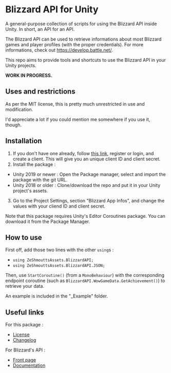 # Blizzard API for Unity

A general-purpose collection of scripts for using the Blizzard API inside Unity. In short, an API for an API.

The Blizzard API can be used to retrieve informations about most Blizzard games and player profiles (with the proper credentials). For more informations, check out https://develop.battle.net/.

This repo aims to provide tools and shortcuts to use the Blizzard API in your Unity projects.

**WORK IN PROGRESS.**

## Uses and restrictions

As per the MIT license, this is pretty much unrestricted in use and modification.

I'd appreciate a lot if you could mention me somewhere if you use it, though.

## Installation

1. If you don't have one already, follow [this link](https://develop.battle.net/access/), register or login, and create a client. This will give you an unique client ID and client secret.
2. Install the package :
 - Unity 2019 or newer : Open the Package manager, select  and import the package with the git URL.
 - Unity 2018 or older : Clone/download the repo and put it in your Unity project's assets.
3. Go to the Project Settings, section "Blizzard App Infos", and change the values with your cliend ID and client secret.

Note that this package requires Unity's Editor Coroutines package. You can download it from the Package Manager.

## How to use

First off, add those two lines with the other `using`s :

- `using ZeShmouttsAssets.BlizzardAPI;`
- `using ZeShmouttsAssets.BlizzardAPI.JSON;`

Then, use `StartCoroutine()` (from a `MonoBehaviour`) with the corresponding endpoint coroutine (such as `BlizzardAPI.WowGameData.GetAchievement()`) to retrieve your data.

An example is included in the "\_Example" folder.

## Useful links

For this package :
 - [License](https://github.com/ZeShmoutt/Blizzard-API-For-Unity/blob/master/.github/LICENSE)
 - [Changelog](https://github.com/ZeShmoutt/Blizzard-API-For-Unity/blob/master/.github/CHANGELOG.md)

For Blizzard's API :
 - [Front page](https://develop.battle.net/)
 - [Documentation](https://develop.battle.net/documentation)